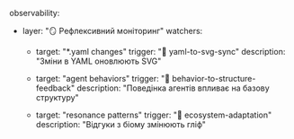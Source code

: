 observability:
  - layer: "🪞 Рефлексивний моніторинг"
    watchers:
      - target: "*.yaml changes"
        trigger: "🔄 yaml-to-svg-sync"
        description: "Зміни в YAML оновлюють SVG"
        
      - target: "agent behaviors"
        trigger: "🧠 behavior-to-structure-feedback"
        description: "Поведінка агентів впливає на базову структуру"
        
      - target: "resonance patterns" 
        trigger: "🫧 ecosystem-adaptation"
        description: "Відгуки з біому змінюють гліф"